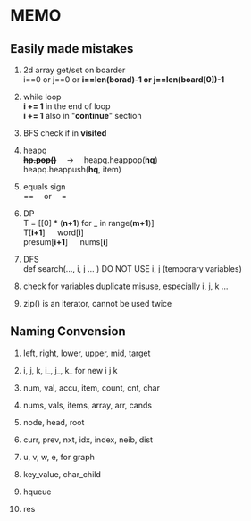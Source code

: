 # MEMO

## Easily made mistakes

1. 2d array get/set on boarder \
   i==0 or j==0 or __i==len(borad)-1 or j==len(board[0])-1__

2. while loop\
    __i += 1__ in the end of loop\
    __i += 1__ also in "__continue__" section

3. BFS check if in __visited__

3. heapq\
   ~~__hp.pop()__~~  ->  heapq.heappop(__hq__)  \
   heapq.heappush(__hq__, item)
   
4. equals sign\
   ==  or  = 

5. DP   \
   T = [[0] * (__n+1__) for _ in range(__m+1__)]    \
   T\[__i+1__]   word\[__i__]   \
   presum\[__i+1__]   nums\[__i__] 

6. DFS  \
   def search(..., i, j ... )  DO NOT USE i, j (temporary variables)

7. check for variables duplicate misuse, especially i, j, k ... 

8. zip() is an iterator, cannot be used twice 

## Naming Convension

1. left, right, lower, upper, mid, target

2. i, j, k, i_, j_, k_  for new i j k

3. num, val, accu, item, count, cnt, char

3. nums, vals, items, array, arr, cands

4. node, head, root

6. curr, prev, nxt, idx, index, neib, dist

7. u, v, w, e,  for graph

3. key_value, char_child

8. hqueue

2. res